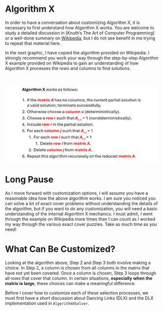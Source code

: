 # Algorithm X

In order to have a conversation about customizing Algorithm X, it is necessary to first understand how Algorithm X works. You are welcome to study a detailed discussion in [Knuth’s The Art of Computer Programming] or a well-done summary on [Wikipedia]( https://en.wikipedia.org/wiki/Knuth%27s_Algorithm_X), but I do not see benefit in me trying to repeat that material here.

In the next graphic, I have copied the algorithm provided on Wikipedia. I strongly recommend you work your way through the step-by-step Algorithm X example provided on Wikipedia to gain an understanding of how Algorithm X processes the rows and columns to find solutions. 

<BR><BR>
![Algorithm X](AlgorithmX.png)
<BR>

# Long Pause

As I move forward with customization options, I will assume you have a reasonable idea how the above algorithm works. I am sure you noticed you can solve a lot of exact cover problems without understanding the details of the algorithm, but if you want to do any customization, you will need a basic understanding of the internal Algorithm X mechanics. I must admit, I went through the example on Wikipedia more times than I can count as I worked my way through the various exact cover puzzles. Take as much time as you need!

# What Can Be Customized?

Looking at the algorithm above, Step 2 and Step 3 both involve making a choice. In Step 2, a column is chosen from all columns in the matrix that have not yet been covered. Once a column is chosen, Step 3 loops through all rows that cover that column. In certain situations, __especially when the matrix is large__, these choices can make a meaningful difference.

Before I cover how to customize each of these selection processes, we must first have a short discussion about Dancing Links (DLX) and the DLX implementation used in `AlgorithmXSolver`.
